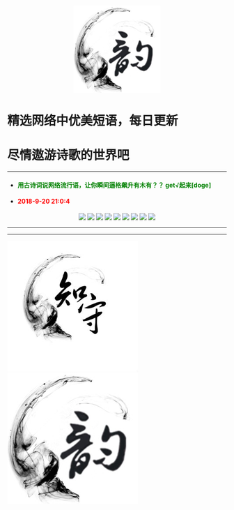 <p align="center">
  <a href="https://github.com/xxjwxc/PoetryRhyme">
    <img src="img/logo/logo2.jpg" width="200">
  </a>
</p>

  # 精选网络中优美短语，每日更新
  # 尽情遨游诗歌的世界吧
  
  
-----------------------------------

- #### <font color=green> 用古诗词说网络流行语，让你瞬间逼格飙升有木有？？ get√起来[doge] </font>

- #### <font color=red> 2018-9-20 21:0:4 </font>

<p align="center">
  <img src="http://wx4.sinaimg.cn/large/9b696272ly1fevj53t6soj20b108hq32.jpg" >
  <img src="http://wx4.sinaimg.cn/large/9b696272ly1fevj544b73j20b908haa2.jpg" >
  <img src="http://wx4.sinaimg.cn/large/9b696272ly1fevj54fhywj20b20c2dg1.jpg" >
  <img src="http://wx4.sinaimg.cn/large/9b696272ly1fevj54rbvsj20b309q74i.jpg" >
  <img src="http://wx4.sinaimg.cn/large/9b696272ly1fevj553zdkj20b707bjrc.jpg" >
  <img src="http://wx4.sinaimg.cn/large/9b696272ly1fevj55g5pbj20b00dedg1.jpg" >
  <img src="http://wx4.sinaimg.cn/large/9b696272ly1fevj55orvpj20az08zjri.jpg" >
  <img src="http://wx4.sinaimg.cn/large/9b696272ly1fevj560jbfj20av09974g.jpg" >
  <img src="http://wx4.sinaimg.cn/large/9b696272ly1fevj56bzkwj20b40byaac.jpg" >
</p>

-----------------------------------


-----------------------------------

<p align="half">
    <img src="img/logo/logo1.jpg" width="300">
    <img src="img/logo/logo2.jpg" width="300">
</p>
